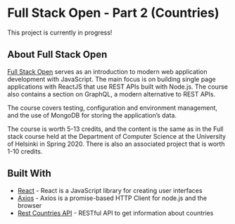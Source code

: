 # Full Stack Open - Part 2 (Countries)
This project is currently in progress!

## About Full Stack Open
[Full Stack Open](https://fullstackopen.com/en/) serves as an introduction to modern web application development with JavaScript. The main focus is on building single page applications with ReactJS that use REST APIs built with Node.js. The course also contains a section on GraphQL, a modern alternative to REST APIs.

The course covers testing, configuration and environment management, and the use of MongoDB for storing the application’s data.

The course is worth 5-13 credits, and the content is the same as in the Full stack course held at the Department of Computer Science at the University of Helsinki in Spring 2020. There is also an associated project that is worth 1-10 credits.

<!-- ## Live Site URL


## Website Preview

 -->
## Built With
* [React](https://reactjs.org/) - React is a JavaScript library for creating user interfaces
* [Axios](https://axios-http.com/docs/intro) - Axios is a promise-based HTTP Client for node.js and the browser
* [Rest Countries API](https://restcountries.com/) - RESTful API to get information about countries
